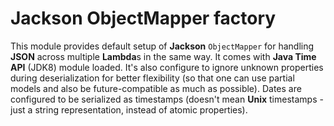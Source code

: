 <!---
# This file is part of the ChillDev-Lambda.
#
# @license http://mit-license.org/ The MIT license
# @copyright 2018 © by Rafał Wrzeszcz - Wrzasq.pl.
-->

# Jackson ObjectMapper factory

This module provides default setup of **Jackson** `ObjectMapper` for handling **JSON** across multiple **Lambda**s in
the same way. It comes with **Java Time API** (JDK8) module loaded. It's also configure to ignore unknown properties
during deserialization for better flexibility (so that one can use partial models and also be future-compatible as much
as possible). Dates are configured to be serialized as timestamps (doesn't mean **Unix** timestamps - just a string
representation, instead of atomic properties).
